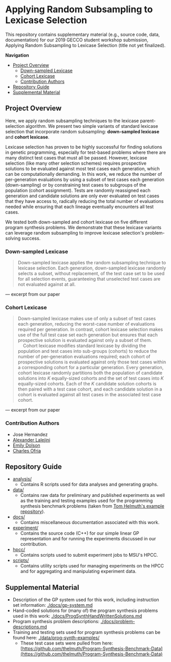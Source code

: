 # Applying Random Subsampling to Lexicase Selection

This repository contains supplementary material (e.g., source code, data, documentation)
for our 2019 GECCO student workshop submission, Applying Random Subsampling to Lexicase
Selection (title not yet finalized).

**Navigation**

<!-- TOC -->

- [Project Overview](#project-overview)
  - [Down-sampled Lexicase](#down-sampled-lexicase)
  - [Cohort Lexicase](#cohort-lexicase)
  - [Contribution Authors](#contribution-authors)
- [Repository Guide](#repository-guide)
- [Supplemental Material](#supplemental-material)

<!-- /TOC -->

## Project Overview

Here, we apply random subsampling techniques to the lexicase parent-selection algorithm. We present two simple variants of standard lexicase selection that incorporate random subsampling: **down-sampled lexicase** and **cohort lexicase**.

Lexicase selection has proven to be highly successful for finding solutions in genetic
programming, especially for test-based problems where there are many distinct test cases that must all be passed.
However, lexicase selection (like many other selection schemes) requires prospective solutions to be evaluated against most test cases each generation, which can be
computationally demanding.
In this work, we reduce the number of per-generation evaluations by using a subset of test cases each generation (down-sampling) or by constraining test cases to subgroups of the population (cohort assignment).
Tests are randomly reassigned each generation and candidate solutions are only ever evaluated on test cases that they have access to, radically reducing the total number of evaluations needed while ensuring that each lineage eventually encounters all test cases.

We tested both down-sampled and cohort lexicase on five different program synthesis problems. We demonstrate that these lexicase variants can leverage random subsampling to improve lexicase selection's problem-solving success.

### Down-sampled Lexicase

> Down-sampled lexicase applies the random subsampling technique to lexicase selection. Each generation, down-sampled lexicase randomly selects a subset, without replacement, of the test case set to be used for all selection events, guaranteeing that unselected test cases are not evaluated against at all.

&mdash; excerpt from our paper

### Cohort Lexicase

> Down-sampled lexicase makes use of only a subset of test cases each generation, reducing the worst-case number of evaluations required per generation.
In contrast, cohort lexicase selection makes use of the full test case set each generation but ensures that each prospective solution is evaluated against only a subset of them.<br>
&nbsp;&nbsp;&nbsp;&nbsp;Cohort lexicase modifies standard lexicase by dividing the population and test cases into sub-groups (cohorts) to reduce the number of per-generation evaluations required; each cohort of prospective solutions is evaluated against only those test cases within a corresponding cohort for a particular generation.
Every generation, cohort lexicase randomly partitions both the population of candidate solutions into _K_ equally-sized cohorts and the set of test cases into _K_ equally-sized cohorts.
Each of the _K_ candidate solution cohorts is then paired with a test case cohort, and each candidate solution in a cohort is evaluated against all test cases in the associated test case cohort.

&mdash; excerpt from our paper

### Contribution Authors

- Jose Hernandez
- [Alexander Lalejini](lalejini.com)
- [Emily Dolson](emilyldolson.com)
- [Charles Ofria](ofria.com)

## Repository Guide

- [analysis/](https://github.com/amlalejini/GECCO-2019-cohort-lexicase/tree/master/analysis/)
  - Contains R scripts used for data analyses and generating graphs.
- [data/](https://github.com/amlalejini/GECCO-2019-cohort-lexicase/tree/master/data/)
  - Contains raw data for preliminary and published experiments as well as the
    training and testing examples used for the programming synthesis benchmark
    problems (taken from [Tom Helmuth's example repository](https://github.com/thelmuth/Program-Synthesis-Benchmark-Data)).
- [docs/](https://github.com/amlalejini/GECCO-2019-cohort-lexicase/tree/master/docs/)
  - Contains miscellaneous documentation associated with this work.
- [experiment/](https://github.com/amlalejini/GECCO-2019-cohort-lexicase/tree/master/experiment/)
  - Contains the source code (C++) for our simple linear GP representation and for
    running the experiments discussed in our contribution.
- [hpcc/](https://github.com/amlalejini/GECCO-2019-cohort-lexicase/tree/master/hpcc/)
  - Contains scripts used to submit experiment jobs to MSU's HPCC.
- [scripts/](https://github.com/amlalejini/GECCO-2019-cohort-lexicase/tree/master/scripts/)
  - Contains utility scripts used for managing experiments on the HPCC and for aggregating
    and manipulating experiment data.

## Supplemental Material

- Description of the GP system used for this work, including instruction set information: [./docs/gp-system.md](./docs/gp-system.md)
- Hand-coded solutions for (many of) the program synthesis problems used in this work: [./docs/ProgSynthHandWrittenSolutions.md](./docs/ProgSynthHandWrittenSolutions.md)
- Program synthesis problem descriptions: [./docs/problem-descriptions.md](./docs/problem-descriptions.md)
- Training and testing sets used for program synthesis problems can be found here: [./data/prog-synth-examples/](./data/prog-synth-examples/)
  - These test case sets were pulled from here: [https://github.com/thelmuth/Program-Synthesis-Benchmark-Data](https://github.com/thelmuth/Program-Synthesis-Benchmark-Data)